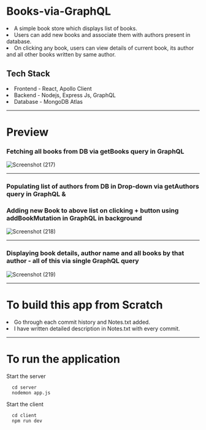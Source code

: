 # Books-via-GraphQL
<li>A simple book store which displays list of books.</li>
<li>Users can add new books and associate them with authors present in database.</li>
<li>On clicking any book, users can view details of current book, its author and all other books written by same author.</li>

## Tech Stack
<li>Frontend - React, Apollo Client</li>
<li>Backend - Nodejs, Express Js, GraphQL </li>
<li>Database - MongoDB Atlas </li>
<hr/>

# Preview
<h3>Fetching all books from DB via getBooks query in GraphQL</h3>

![Screenshot (217)](https://github.com/Nikhil-Giramkar/Books-Store/assets/58767494/7c58fee2-001d-4f0b-a5e7-f6b0d45504f3)

<hr/>

<h3>Populating list of authors from DB in Drop-down via getAuthors query in GraphQL & </h3>
<h3>Adding new Book to above list on clicking + button using addBookMutation in GraphQL in background</h3>

![Screenshot (218)](https://github.com/Nikhil-Giramkar/Books-Store/assets/58767494/9b36988c-4278-49de-84ed-2c667b0285c3)
<hr/>

<h3>Displaying book details, author name and all books by that author - all of this via single GraphQL query</h3>

![Screenshot (219)](https://github.com/Nikhil-Giramkar/Books-Store/assets/58767494/34df97ba-5914-43ce-a404-48361179bd1a)

<hr/>

# To build this app from Scratch
<li>Go through each commit history and Notes.txt added.</li>
<li>I have written detailed description in Notes.txt with every commit.</li>
<hr/>

# To run the application

Start the server
```
  cd server
  nodemon app.js
```

Start the client
```
  cd client
  npm run dev
```

